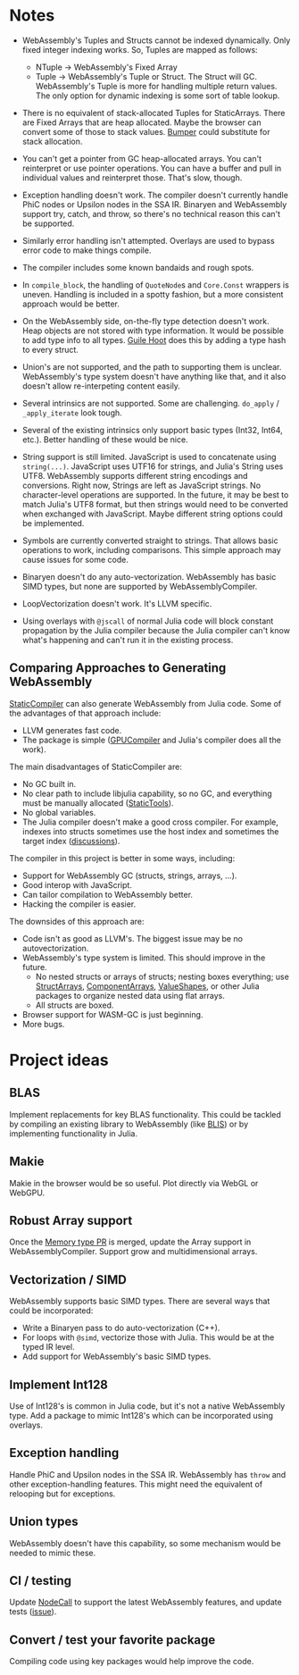 # Notes

* WebAssembly's Tuples and Structs cannot be indexed dynamically. Only fixed integer indexing works. So, Tuples are mapped as follows:
  - NTuple -> WebAssembly's Fixed Array
  - Tuple -> WebAssembly's Tuple or Struct. The Struct will GC. WebAssembly's Tuple is more for handling multiple return values. The only option for dynamic indexing is some sort of table lookup.  

* There is no equivalent of stack-allocated Tuples for StaticArrays. There are Fixed Arrays that are heap allocated. Maybe the browser can convert some of those to stack values. [Bumper](https://github.com/MasonProtter/Bumper.jl) could substitute for stack allocation.

* You can't get a pointer from GC heap-allocated arrays. You can't reinterpret or use pointer operations. You can have a buffer and pull in individual values and reinterpret those. That's slow, though.

* Exception handling doesn't work. The compiler doesn't currently handle PhiC nodes or Upsilon nodes in the SSA IR. Binaryen and WebAssembly support try, catch, and throw, so there's no technical reason this can't be supported.

* Similarly error handling isn't attempted. Overlays are used to bypass error code to make things compile.

* The compiler includes some known bandaids and rough spots.

* In `compile_block`, the handling of `QuoteNode`s and `Core.Const` wrappers is uneven. Handling is included in a spotty fashion, but a more consistent approach would be better.

* On the WebAssembly side, on-the-fly type detection doesn't work. Heap objects are not stored with type information. It would be possible to add type info to all types. [Guile Hoot](https://gitlab.com/spritely/guile-hoot) does this by adding a type hash to every struct.

* Union's are not supported, and the path to supporting them is unclear. WebAssembly's type system doesn't have anything like that, and it also doesn't allow re-interpeting content easily.

* Several intrinsics are not supported. Some are challenging. `do_apply` / `_apply_iterate` look tough.

* Several of the existing intrinsics only support basic types (Int32, Int64, etc.). Better handling of these would be nice.

* String support is still limited. JavaScript is used to concatenate using `string(...)`. JavaScript uses UTF16 for strings, and Julia's String uses UTF8. WebAssembly supports different string encodings and conversions. Right now, Strings are left as JavaScript strings. No character-level operations are supported. In the future, it may be best to match Julia's UTF8 format, but then strings would need to be converted when exchanged with JavaScript. Maybe different string options could be implemented.

* Symbols are currently converted straight to strings. That allows basic operations to work, including comparisons. This simple approach may cause issues for some code.

* Binaryen doesn't do any auto-vectorization. WebAssembly has basic SIMD types, but none are supported by WebAssemblyCompiler. 

* LoopVectorization doesn't work. It's LLVM specific.

* Using overlays with `@jscall` of normal Julia code will block constant propagation by the Julia compiler because the Julia compiler can't know what's happening and can't run it in the existing process.  

## Comparing Approaches to Generating WebAssembly

[StaticCompiler](https://github.com/tshort/StaticCompiler.jl) can also generate WebAssembly from Julia code. Some of the advantages of that approach include:
* LLVM generates fast code.
* The package is simple ([GPUCompiler](https://github.com/JuliaGPU/GPUCompiler.jl) and Julia's compiler does all the work).

The main disadvantages of StaticCompiler are:
* No GC built in.
* No clear path to include libjulia capability, so no GC, and everything must be manually allocated ([StaticTools](https://github.com/brenhinkeller/StaticTools.jl)).
* No global variables.
* The Julia compiler doesn't make a good cross compiler. For example, indexes into structs sometimes use the host index and sometimes the target index ([discussions](https://github.com/JuliaGPU/GPUCompiler.jl/issues/486#)).

The compiler in this project is better in some ways, including:
* Support for WebAssembly GC (structs, strings, arrays, ...).
* Good interop with JavaScript.
* Can tailor compilation to WebAssembly better.
* Hacking the compiler is easier.

The downsides of this approach are:
* Code isn't as good as LLVM's. The biggest issue may be no autovectorization.
* WebAssembly's type system is limited. This should improve in the future.
  * No nested structs or arrays of structs; nesting boxes everything; use [StructArrays](https://github.com/JuliaArrays/StructArrays.jl), [ComponentArrays](https://github.com/jonniedie/ComponentArrays.jl), [ValueShapes](https://github.com/oschulz/ValueShapes.jl), or other Julia packages to organize nested data using flat arrays.
  * All structs are boxed.
* Browser support for WASM-GC is just beginning.
* More bugs.


# Project ideas

## BLAS

Implement replacements for key BLAS functionality. This could be tackled by compiling an existing library to WebAssembly (like [BLIS](https://github.com/flame/blis)) or by implementing functionality in Julia.

## Makie

Makie in the browser would be so useful. Plot directly via WebGL or WebGPU.

## Robust Array support

Once the [Memory type PR](https://github.com/JuliaLang/julia/pull/51319) is merged, update the Array support in WebAssemblyCompiler. Support grow and multidimensional arrays.

## Vectorization / SIMD

WebAssembly supports basic SIMD types. There are several ways that could be incorporated:

* Write a Binaryen pass to do auto-vectorization (C++).
* For loops with `@simd`, vectorize those with Julia. This would be at the typed IR level.
* Add support for WebAssembly's basic SIMD types.

## Implement Int128

Use of Int128's is common in Julia code, but it's not a native WebAssembly type. Add a package to mimic Int128's which can be incorporated using overlays.

## Exception handling

Handle PhiC and Upsilon nodes in the SSA IR. WebAssembly has `throw` and other exception-handling features. This might need the equivalent of relooping but for exceptions.

## Union types

WebAssembly doesn't have this capability, so some mechanism would be needed to mimic these.

## CI / testing

Update [NodeCall](https://github.com/sunoru/NodeCall.jl) to support the latest WebAssembly features, and update tests ([issue](https://github.com/sunoru/NodeCall.jl/issues/14)).

## Convert / test your favorite package

Compiling code using key packages would help improve the code.
